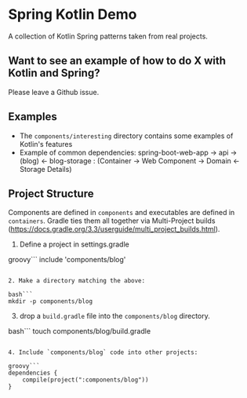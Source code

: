 # Spring Kotlin Demo

A collection of Kotlin Spring patterns taken from real projects.

## Want to see an example of how to do X with Kotlin and Spring?

Please leave a Github issue.

## Examples

* The `components/interesting` directory contains some examples of Kotlin's features
* Example of common dependencies: spring-boot-web-app -> api -> (blog) <- blog-storage : (Container -> Web Component -> Domain <- Storage Details)

## Project Structure

Components are defined in `components` and executables are defined in `containers`. Gradle ties them all together via Multi-Project builds (https://docs.gradle.org/3.3/userguide/multi_project_builds.html).

1. Define a project in settings.gradle

groovy```
include 'components/blog'
```

2. Make a directory matching the above:

bash```
mkdir -p components/blog
```

3. drop a `build.gradle` file into the `components/blog` directory.

bash```
touch components/blog/build.gradle
```

4. Include `components/blog` code into other projects:

groovy```
dependencies {
    compile(project(":components/blog"))
}
```
